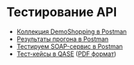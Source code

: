 # Тестирование API
- [Коллекция DemoShopping в Postman](https://junior-qa-team.postman.co/workspace/Junior-QA-team-Workspace~1ebdb68a-22b4-40a4-82dc-b902aaa79871/collection/38271446-3e0f2ccd-3fdc-4e0e-9008-ac78525e2dc3?action=share&creator=38271446&active-environment=38271446-48eafff2-caa0-4208-a764-729f3a32a202)
- [Результаты прогона в Postman](DemoShopping.postman_test_run.json)
- [Тестируем SOAP-сервис в Postman](https://junior-qa-team.postman.co/workspace/Junior-QA-team-Workspace~1ebdb68a-22b4-40a4-82dc-b902aaa79871/collection/38271446-2f2c1a45-2df4-4482-aa2b-fc88cea398a4?action=share&creator=38271446&active-environment=38271446-48eafff2-caa0-4208-a764-729f3a32a202)
- [Тест-кейсы в QASE](https://app.qase.io/project/G8?author=254&previewMode=side&suite=313) ([PDF формат](Test_cases_API.pdf))
